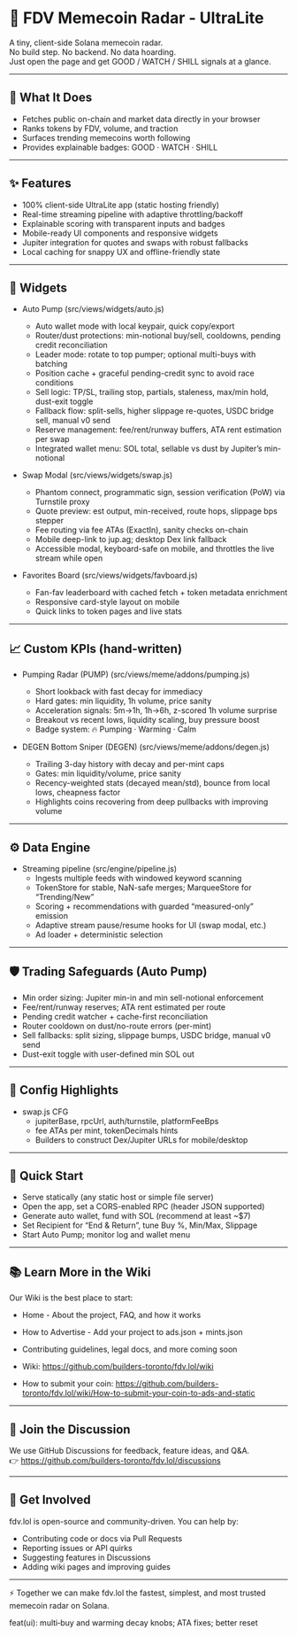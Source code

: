 # 🐸 FDV Memecoin Radar - UltraLite

A tiny, client-side Solana memecoin radar.  
No build step. No backend. No data hoarding.  
Just open the page and get GOOD / WATCH / SHILL signals at a glance.

---

## 🚀 What It Does
- Fetches public on-chain and market data directly in your browser
- Ranks tokens by FDV, volume, and traction
- Surfaces trending memecoins worth following
- Provides explainable badges: GOOD · WATCH · SHILL

---

## ✨ Features

- 100% client-side UltraLite app (static hosting friendly)
- Real-time streaming pipeline with adaptive throttling/backoff
- Explainable scoring with transparent inputs and badges
- Mobile-ready UI components and responsive widgets
- Jupiter integration for quotes and swaps with robust fallbacks
- Local caching for snappy UX and offline-friendly state

---

## 🧩 Widgets

- Auto Pump (src/views/widgets/auto.js)
  - Auto wallet mode with local keypair, quick copy/export
  - Router/dust protections: min-notional buy/sell, cooldowns, pending credit reconciliation
  - Leader mode: rotate to top pumper; optional multi-buys with batching
  - Position cache + graceful pending-credit sync to avoid race conditions
  - Sell logic: TP/SL, trailing stop, partials, staleness, max/min hold, dust-exit toggle
  - Fallback flow: split-sells, higher slippage re-quotes, USDC bridge sell, manual v0 send
  - Reserve management: fee/rent/runway buffers, ATA rent estimation per swap
  - Integrated wallet menu: SOL total, sellable vs dust by Jupiter’s min-notional

- Swap Modal (src/views/widgets/swap.js)
  - Phantom connect, programmatic sign, session verification (PoW) via Turnstile proxy
  - Quote preview: est output, min-received, route hops, slippage bps stepper
  - Fee routing via fee ATAs (ExactIn), sanity checks on-chain
  - Mobile deep-link to jup.ag; desktop Dex link fallback
  - Accessible modal, keyboard-safe on mobile, and throttles the live stream while open

- Favorites Board (src/views/widgets/favboard.js)
  - Fan-fav leaderboard with cached fetch + token metadata enrichment
  - Responsive card-style layout on mobile
  - Quick links to token pages and live stats

---

## 📈 Custom KPIs (hand-written)

- Pumping Radar (PUMP) (src/views/meme/addons/pumping.js)
  - Short lookback with fast decay for immediacy
  - Hard gates: min liquidity, 1h volume, price sanity
  - Acceleration signals: 5m→1h, 1h→6h, z-scored 1h volume surprise
  - Breakout vs recent lows, liquidity scaling, buy pressure boost
  - Badge system: 🔥 Pumping · Warming · Calm

- DEGEN Bottom Sniper (DEGEN) (src/views/meme/addons/degen.js)
  - Trailing 3-day history with decay and per-mint caps
  - Gates: min liquidity/volume, price sanity
  - Recency-weighted stats (decayed mean/std), bounce from local lows, cheapness factor
  - Highlights coins recovering from deep pullbacks with improving volume

---

## ⚙️ Data Engine

- Streaming pipeline (src/engine/pipeline.js)
  - Ingests multiple feeds with windowed keyword scanning
  - TokenStore for stable, NaN-safe merges; MarqueeStore for “Trending/New”
  - Scoring + recommendations with guarded “measured-only” emission
  - Adaptive stream pause/resume hooks for UI (swap modal, etc.)
  - Ad loader + deterministic selection

---

## 🛡️ Trading Safeguards (Auto Pump)

- Min order sizing: Jupiter min-in and min sell-notional enforcement
- Fee/rent/runway reserves; ATA rent estimated per route
- Pending credit watcher + cache-first reconciliation
- Router cooldown on dust/no-route errors (per-mint)
- Sell fallbacks: split sizing, slippage bumps, USDC bridge, manual v0 send
- Dust-exit toggle with user-defined min SOL out

---

## 🔧 Config Highlights

- swap.js CFG
  - jupiterBase, rpcUrl, auth/turnstile, platformFeeBps
  - fee ATAs per mint, tokenDecimals hints
  - Builders to construct Dex/Jupiter URLs for mobile/desktop

---

## 🧪 Quick Start

- Serve statically (any static host or simple file server)
- Open the app, set a CORS-enabled RPC (header JSON supported)
- Generate auto wallet, fund with SOL (recommend at least ~$7)
- Set Recipient for “End & Return”, tune Buy %, Min/Max, Slippage
- Start Auto Pump; monitor log and wallet menu

---

## 📚 Learn More in the Wiki
Our Wiki is the best place to start:  
- Home - About the project, FAQ, and how it works  
- How to Advertise - Add your project to ads.json + mints.json  
- Contributing guidelines, legal docs, and more coming soon

- Wiki: https://github.com/builders-toronto/fdv.lol/wiki  
- How to submit your coin: https://github.com/builders-toronto/fdv.lol/wiki/How-to-submit-your-coin-to-ads-and-static

---

## 💬 Join the Discussion
We use GitHub Discussions for feedback, feature ideas, and Q&A.  
👉 https://github.com/builders-toronto/fdv.lol/discussions

---

## 🤝 Get Involved
fdv.lol is open-source and community-driven. You can help by:
- Contributing code or docs via Pull Requests
- Reporting issues or API quirks
- Suggesting features in Discussions
- Adding wiki pages and improving guides

---

⚡ Together we can make fdv.lol the fastest, simplest, and most trusted memecoin radar on Solana.

feat(ui): multi‑buy and warming decay knobs; ATA fixes; better reset


